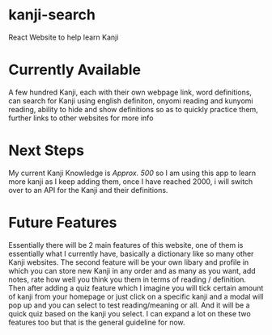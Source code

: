 # kanji-search
React Website to help learn Kanji

# Currently Available
A few hundred Kanji, each with their own webpage link, word definitions, can search for Kanji using english definiton, onyomi reading and kunyomi reading, ability to hide and show definitions so as to quickly practice them, further links to other websites for more info

# Next Steps
My current Kanji Knowledge is *Approx. 500* so I am using this app to learn more kanji as I keep adding them, once I have reached 2000, i will switch over to an API for the Kanji and their definitions.

# Future Features 
Essentially there will be 2 main features of this website, one of them is essentially what I currently have, basically a dictionary like so many other Kanji websites. 
The second feature will be your own libary and profile in which you can store new Kanji in any order and as many as you want, add notes, rate how well you think you them in terms of reading / definition. Then after adding a quiz feature which I imagine you will tick certain amount of kanji from your homepage or just click on a specific kanji and a modal will pop up and you can select to test reading/meaning or all. And it will be a quick quiz based on the kanji you select. 
I can expand a lot on these two features too but that is the general guideline for now. 
